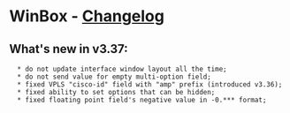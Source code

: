 # WinBox - [Changelog](https://forum.mikrotik.com/viewtopic.php?t=187734)

## What's new in v3.37:
      * do not update interface window layout all the time;
      * do not send value for empty multi-option field;
      * fixed VPLS "cisco-id" field with "amp" prefix (introduced v3.36);
      * fixed ability to set options that can be hidden;
      * fixed floating point field's negative value in -0.*** format;
